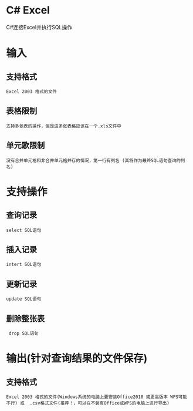 # C# Excel
C#连接Excel并执行SQL操作
# 输入
  ## 支持格式
    Excel 2003 格式的文件
  ## 表格限制
    支持多张表的操作，但是这多张表格应该在一个.xls文件中
  ## 单元歌限制 
    没有合并单元格和非合并单元格并存的情况，第一行有列名 (其将作为最终SQL语句查询的列名)
# 支持操作
  ## 查询记录
    select SQL语句
  ## 插入记录
    intert SQL语句
  ## 更新记录
    update SQL语句
  ## 删除整张表
     drop SQL语句
# 输出(针对查询结果的文件保存)
  ## 支持格式
    Excel 2003 格式的文件(Windows系统的电脑上要安装Office2010 或更高版本 WPS可能不行) 或  .csv格式文件(推荐！，可以在不装有Office或WPS的电脑上进行导出)
  
